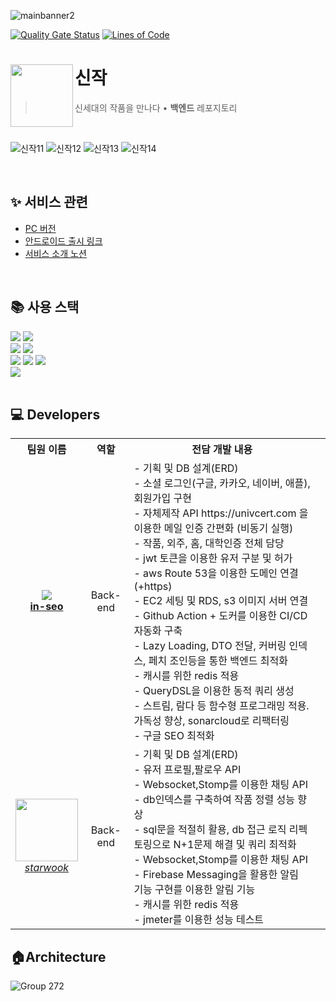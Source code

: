 ![mainbanner2](https://user-images.githubusercontent.com/94730032/227761473-096957f6-9e00-4445-ac17-9d8b506c120b.png)


[![Quality Gate Status](https://sonarcloud.io/api/project_badges/measure?project=SINZAK_sinzak-backend&metric=alert_status)](https://sonarcloud.io/summary/new_code?id=SINZAK_sinzak-backend)
[![Lines of Code](https://sonarcloud.io/api/project_badges/measure?project=SINZAK_sinzak-backend&metric=ncloc)](https://sonarcloud.io/summary/new_code?id=SINZAK_sinzak-backend)
<br/>

# 신작<img src="https://user-images.githubusercontent.com/94730032/227760633-e1786878-1ef3-4d35-90f7-646e8bf4d145.jpg" align=left width=100>

> 신세대의 작품을 만나다 • <b>백엔드</b> 레포지토리

<br/>

![신작11](https://user-images.githubusercontent.com/94730032/227761283-52be3d97-8346-4c8b-84df-0f321e8c4dc8.jpg)
![신작12](https://user-images.githubusercontent.com/94730032/227761284-1e50a9d5-bb5d-448e-b105-ee0435e1a12a.jpg)
![신작13](https://user-images.githubusercontent.com/94730032/227761286-9c7a9601-57e7-4169-bd8d-41bc0605eaa7.jpg)
![신작14](https://user-images.githubusercontent.com/94730032/227761288-ca107f35-8a2d-4810-9708-741479c51d0a.jpg)

<br/>

## ✨ 서비스 관련
- [PC 버전](https://sinzak.net)
- [안드로이드 출시 링크](https://play.google.com/store/apps/details?id=io.sinzak.android&pli=1)
- [서비스 소개 노션]()

<br>

## 📚 사용 스택
<div align="left">
<div>
<img src="https://img.shields.io/badge/Spring Boot-6DB33F?style=flat-square&logo=Spring Boot&logoColor=white">
<img src="https://img.shields.io/badge/Gradle-02303A?style=flat-square&logo=Gradle&logoColor=white">
</div>

<div>
<img src="https://img.shields.io/badge/MySQL-4479A1.svg?style=flat-square&logo=MySQL&logoColor=white">
<img src="https://img.shields.io/badge/Redis-DC382D?style=flat-square&logo=Redis&logoColor=white">
</div>

<div>
<img src="https://img.shields.io/badge/Amazon AWS-232F3E?style=flat-square&logo=Amazon AWS&logoColor=white">
<img src="https://img.shields.io/badge/Docker-2496ED?style=flat-square&logo=Docker&logoColor=white">
<img src="https://img.shields.io/badge/JSON Web Tokens-000000?style=flat-square&logo=JSON Web Tokens&logoColor=white">
</div>

<div>
<img src="https://img.shields.io/badge/SonarCloud-F3702A?style=flat-square&logo=SonarCloud&logoColor=white">
</div>

</div>

<br/>


## 💻 Developers
<table>
  <tr>
    <th>팀원 이름</th>
    <th>역할</th>
    <th>전담 개발 내용</th>
  </tr>
  <tr align = "center">
    <td>
      <img src="https://github.com/in-seo.png?size=100">
            <br>
      <a href="https://github.com/in-seo"><strong>in-seo</strong></a>
    </td>
    <td>Back-end</td>
    <td align = "left">
    - 기획 및 DB 설계(ERD) <br>
    - 소셜 로그인(구글, 카카오, 네이버, 애플), 회원가입 구현 <br>
    - 자체제작 API https://univcert.com 을 이용한 메일 인증 간편화 (비동기 실행) <br>
    - 작품, 외주, 홈, 대학인증 전체 담당 <br>
    - jwt 토큰을 이용한 유저 구분 및 허가 <br>
    - aws Route 53을 이용한 도메인 연결(+https) <br>
    - EC2 세팅 및 RDS, s3 이미지 서버 연결 <br>
    - Github Action + 도커를 이용한 CI/CD 자동화 구축 <br>
    - Lazy Loading, DTO 전달, 커버링 인덱스, 페치 조인등을 통한 백엔드 최적화 <br>
    - 캐시를 위한 redis 적용 <br>
    - QueryDSL을 이용한 동적 쿼리 생성 <br>
    - 스트림, 람다 등 함수형 프로그래밍 적용. 가독성 향상, sonarcloud로 리팩터링 <br>
    - 구글 SEO 최적화 <br>
    </td>
  </tr>
  <tr align = "center">
    <td>
    <img src="https://github.com/starwook.png?size=100" width="100">
          <br>
    <a href="https://github.com/starwook"><I>starwook</I></a>
    </td>
    <td>Back-end</td>
    <td align = "left">
    - 기획 및 DB 설계(ERD) <br>
    - 유저 프로필,팔로우 API  <br>
    - Websocket,Stomp를 이용한 채팅 API <br>
    - db인덱스를 구축하여 작품 정렬 성능 향상 <br>
    - sql문을 적절히 활용, db 접근 로직 리펙토링으로 N+1문제 해결 및 쿼리 최적화 <br>
    - Websocket,Stomp를 이용한 채팅 API <br>
    - Firebase Messaging을 활용한 알림 기능 구현를 이용한 알림 기능 <br>
    - 캐시를 위한 redis 적용 <br>
    - jmeter를 이용한 성능 테스트  <br>
    <td></td>
  </tr>
</table>


## 🏠Architecture
![Group 272](https://user-images.githubusercontent.com/94730032/227763086-1e45b784-f294-40e8-8700-f650c1b308be.svg)

